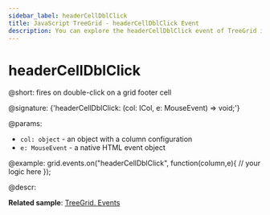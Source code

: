 ```yaml
---
sidebar_label: headerCellDblClick
title: JavaScript TreeGrid - headerCellDblClick Event 
description: You can explore the headerCellDblClick event of TreeGrid in the documentation of the DHTMLX JavaScript UI library. Browse developer guides and API reference, try out code examples and live demos, and download a free 30-day evaluation version of DHTMLX Suite 7.
---
```


# headerCellDblClick

@short: fires on double-click on a grid footer cell

@signature: {'headerCellDblClick: (col: ICol, e: MouseEvent) => void;'}

@params:
- `col: object` - an object with a column configuration
- `e: MouseEvent` - a native HTML event object

@example:
grid.events.on("headerCellDblClick", function(column,e){
    // your logic here
});

@descr:

**Related sample**: [TreeGrid. Events](https://snippet.dhtmlx.com/sgwnxshe)
